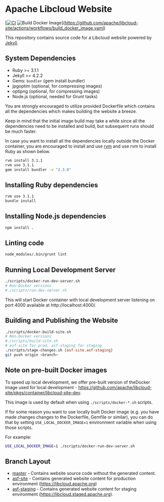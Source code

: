# Apache Libcloud Website

[[![CI](https://github.com/apache/libcloud-site/actions/workflows/main.yaml/badge.svg)](https://github.com/apache/libcloud-site/actions/workflows/main.yaml) ![Build Docker Image](https://github.com/apache/libcloud-site/actions/workflows/build_docker_image.yaml/badge.svg)](https://github.com/apache/libcloud-site/actions/workflows/build_docker_image.yaml)

This repository contains source code for a Libcloud website powered by
[Jekyll][1].

## System Dependencies

* Ruby >= 3.1.1
* Jekyll >= 4.2.2
* Gems: `bundler` (gem install bundler)
* jpgoptim (optional, for compressing images)
* optipng (optional, for compressing images)
* Node.js (optional, needed for Grunt tasks)

You are strongly encouraged to utilize provided Dockerfile which contains
all the dependencies which makes building the website a breeze.

Keep in mind that the initial image build may take a while since all the
dependencies need to be installed and build, but subsequent runs should be
much faster.

In case you want to install all the dependencies locally outside the Docker
container, you are encouraged to install and use [rvm](https://rvm.io/)
and use rvm to install Ruby as shown below.

```bash
rvm install 3.1.1
rvm use 3.1.1
gem install bundler -v "2.3.0"
```

## Installing Ruby dependencies

```bash
rvm use 3.1.1
bundle install
```

## Installing Node.js dependencies

```bash
npm install .
```

## Linting code

```bash
node_modules/.bin/grunt lint
```

## Running Local Development Server

```bash
./scripts/docker-run-dev-server.sh
# Non-Docker versions
#./scripts/run-dev-server.sh
```

This will start Docker container with local development server listening on port
4000 available at http://localhost:4000/.

## Building and Publishing the Website

```bash
./scripts/docker-build-site.sh
# Non-Docker versions
#./scripts/build-site.sh
# asf-site for prod, asf-staging for staging
./scripts/stage-changes.sh {asf-site,asf-staging}
git push origin <branch>
```

## Note on pre-built Docker images

To speed up local development, we offer pre-built version of theDocker image 
used for local development -
https://github.com/apache/libcloud-site/pkgs/container/libcloud-site-dev.

This image is used by default when using ``./scripts/docker-*.sh`` scripts.

If for some reason you want to use locally built Docker image (e.g. you have
made changes changes to the Dockerfile, Gemfile or similar), you can do that by
setting ``USE_LOCAL_DOCKER_IMAGE=1`` environment variable when using those scripts.

For example:

```bash
USE_LOCAL_DOCKER_IMAGE=1 ./scripts/docker-run-dev-server.sh
```

## Branch Layout

* [master](https://github.com/apache/libcloud-site/tree/master) - Contains website source code without the generated content.
* [asf-site](https://github.com/apache/libcloud-site/tree/asf-site) - Contains generated website content for production environment (https://libcloud.apache.org)
* [asf-staging](https://github.com/apache/libcloud-site/tree/asf-staging) - Contains generated website content for staging environment (https://libcloud.staged.apache.org).

[1]: http://jekyllrb.com/
[2]: https://github.com/Kami/kami.github.com
